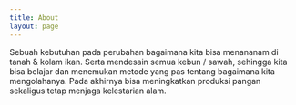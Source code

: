 ```yaml
---
title: About
layout: page
---
```


Sebuah kebutuhan pada perubahan bagaimana kita bisa menananam di tanah & kolam ikan. Serta mendesain semua kebun / sawah, sehingga kita bisa belajar dan menemukan metode yang pas tentang bagaimana kita mengolahanya. Pada akhirnya bisa meningkatkan produksi pangan sekaligus tetap menjaga kelestarian alam.
